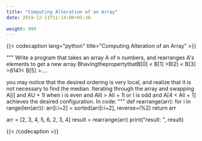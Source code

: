 ```yaml
---
title: "Computing Alteration of an Array"
date: 2019-12-11T11:14:00+05:30
 
weight: 999
---
```


{{< codecaption lang="python" title="Computing Alteration of an Array" >}}

"""
Write a program that takes an array A of n numbers, and rearranges A's elements to get a new array BhavingthepropertythatB[0] < B[1] >Bl2) < B[3] >8141< B[5] >....

you may notice that the desired ordering is very local, and realize that it is not necessary to find the median. Iterating through the array and swapping A[i] and AU + 1l when i is even and
Alil > Ali + 1l or I is odd and A[4 < Ali + 1] achieves the desired configuration. In code:
"""
def rearrange(arr):
    for i in range(len(arr)):
        arr[i:i+2] = sorted(arr[i:i+2], reverse=i%2)
    return  arr

arr = [2, 3, 4, 5, 6, 2, 3, 4]
result = rearrange(arr)
print("result: ", result)

{{< /codecaption >}}